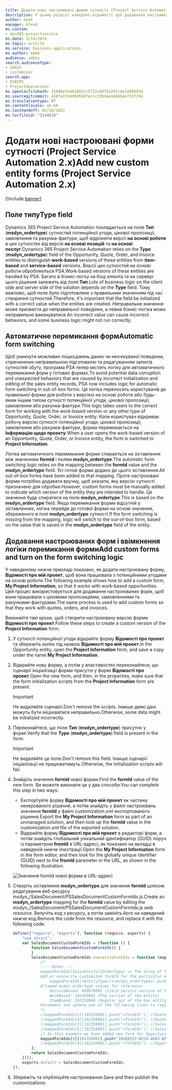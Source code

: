 ```yaml
---
title: Додати нові настроювані форми сутності (Project Service Automation 2.x)
description: У цьому розділі наведено відомості про додавання настроюваних форм сутностей до потенційних угод, цінових пропозицій, замовлень або рахунків-фактур у Dynamics 365 Project Service Automation 2.x.
author: makk
manager: kfend
ms.custom:
- dyn365-projectservice
ms.date: 3/14/2019
ms.topic: article
ms.service: business-applications
ms.author: makk
audience: admin
search.audienceType:
- admin
- customizer
search.app:
- D365PS
- ProjectOperations
ms.openlocfilehash: 31986efed81892cc5722cb8f5e292cde14d8843d
ms.sourcegitcommit: 418fa1fe9d605b8faccc2d5dee1b04b4e753f194
ms.translationtype: HT
ms.contentlocale: uk-UA
ms.lasthandoff: 02/10/2021
ms.locfileid: "5144618"
---
```

# <a name="add-new-custom-entity-forms-project-service-automation-2x"></a><span data-ttu-id="2f8e5-103">Додати нові настроювані форми сутності (Project Service Automation 2.x)</span><span class="sxs-lookup"><span data-stu-id="2f8e5-103">Add new custom entity forms (Project Service Automation 2.x)</span></span>

[!include [banner](../../includes/psa-now-project-operations.md)]

## <a name="type-field"></a><span data-ttu-id="2f8e5-104">Поле типу</span><span class="sxs-lookup"><span data-stu-id="2f8e5-104">Type field</span></span> 

<span data-ttu-id="2f8e5-105">Dynamics 365 Project Service Automation покладається на поле **Тип** (**msdyn\_ordertype**) сутностей потенційної угоди, цінової пропозиції, замовлення та рахунка-фактури, щоб відрізняти версії **на основі роботи** в цих сутностях від версій **на основі позицій** та **на основі послуг**.</span><span class="sxs-lookup"><span data-stu-id="2f8e5-105">Dynamics 365 Project Service Automation relies on the **Type** (**msdyn\_ordertype**) field of the Opportunity, Quote, Order, and Invoice entities to distinguish **work-based** versions of these entities from **item-based** and **service-based** versions.</span></span> <span data-ttu-id="2f8e5-106">Версії цих сутностей на основі роботи обробляються PSA.</span><span class="sxs-lookup"><span data-stu-id="2f8e5-106">Work-based versions of these entities are handled by PSA.</span></span> <span data-ttu-id="2f8e5-107">Багато в бізнес-логіці на боці клієнта та на сервері цього рішення залежить від поля **Тип**.</span><span class="sxs-lookup"><span data-stu-id="2f8e5-107">Lots of business logic on the client side and server side of the solution depends on the **Type** field.</span></span> <span data-ttu-id="2f8e5-108">Тому важливо, щоб поле було підготовлене з правильним значенням під час створення сутностей.</span><span class="sxs-lookup"><span data-stu-id="2f8e5-108">Therefore, it's important that the field be initialized with a correct value when the entities are created.</span></span> <span data-ttu-id="2f8e5-109">Неправильне значення може призвести до неправильної поведінки, а певна бізнес-логіка може неправильно виконуватися.</span><span class="sxs-lookup"><span data-stu-id="2f8e5-109">An incorrect value can cause incorrect behaviors, and some business logic might not run correctly.</span></span>

## <a name="automatic-form-switching"></a><span data-ttu-id="2f8e5-110">Автоматичне перемикання форм</span><span class="sxs-lookup"><span data-stu-id="2f8e5-110">Automatic form switching</span></span>

<span data-ttu-id="2f8e5-111">Щоб уникнути можливих пошкоджень даних чи неочікуваної поведінки, спричинених неправильною підготовкою та редагуванням записів сутностей збуту, програма PSA тепер містить логіку для автоматичного перемикання форм у готових формах.</span><span class="sxs-lookup"><span data-stu-id="2f8e5-111">To avoid potential data corruption and unexpected behaviors that are caused by incorrect initialization and editing of the sales entity records, PSA now includes logic for automatic form switching in out-of-box forms.</span></span> <span data-ttu-id="2f8e5-112">Ця логіка переносить користувачів до правильної форми для роботи з версією на основі роботи або будь-яким іншим типом сутності потенційної угоди, цінової пропозиції, замовлення або рахунка-фактури.</span><span class="sxs-lookup"><span data-stu-id="2f8e5-112">This logic takes users to the correct form for working with the work-based version or any other type of Opportunity, Quote, Order, or Invoice entity.</span></span> <span data-ttu-id="2f8e5-113">Коли користувач відкриває робочу версію сутності потенційної угоди, цінової пропозиції, замовлення або рахунка-фактури, форма перемикається на **Інформацію щодо проекту**.</span><span class="sxs-lookup"><span data-stu-id="2f8e5-113">When a user opens the work-based version of an Opportunity, Quote, Order, or Invoice entity, the form is switched to **Project Information**.</span></span>

<span data-ttu-id="2f8e5-114">Логіка автоматичного перемикання форми спирається на зіставлення між значенням **formid** і полем **msdyn\_ordertype**.</span><span class="sxs-lookup"><span data-stu-id="2f8e5-114">The automatic form switching logic relies on the mapping between the **formId** value and the **msdyn\_ordertype** field.</span></span> <span data-ttu-id="2f8e5-115">Усі готові форми додано до цього зіставлення.</span><span class="sxs-lookup"><span data-stu-id="2f8e5-115">All out-of-box forms have been added to that mapping.</span></span> <span data-ttu-id="2f8e5-116">Проте настроювані форми потрібно додавати вручну, щоб указати, яку версію сутності призначено для обробки.</span><span class="sxs-lookup"><span data-stu-id="2f8e5-116">However, custom forms must be manually added to indicate which version of the entity they are intended to handle.</span></span> <span data-ttu-id="2f8e5-117">Це значення буде спиратися на поле **msdyn\_ordertype**.</span><span class="sxs-lookup"><span data-stu-id="2f8e5-117">This is based on the **msdyn\_ordertype** field.</span></span> <span data-ttu-id="2f8e5-118">Якщо перемикання форми відсутній у зіставленнях, логіка перейде до готової форми на основі значення, збереженого в полі **msdyn\_ordertype** сутності.</span><span class="sxs-lookup"><span data-stu-id="2f8e5-118">If the form switching is missing from the mapping, logic will switch to the out-of-box form, based on the value that is saved in the **msdyn\_ordertype** field of the entity.</span></span>

## <a name="add-custom-forms-and-turn-on-the-form-switching-logic"></a><span data-ttu-id="2f8e5-119">Додавання настроюваних форм і ввімкнення логіки перемикання форми</span><span class="sxs-lookup"><span data-stu-id="2f8e5-119">Add custom forms and turn on the form switching logic</span></span>

<span data-ttu-id="2f8e5-120">У наведеному нижче прикладі показано, як додати настроювану форму, **Відомості про мій проект**, щоб вона працювала з потенційними угодами на основі роботи.</span><span class="sxs-lookup"><span data-stu-id="2f8e5-120">The following example shows how to add a custom form, **My Project Information**, so that it works with work-based opportunities.</span></span> <span data-ttu-id="2f8e5-121">Цей процес використовується для додавання настроюваних форм, щоб вони працювали з ціновими пропозиціями, замовленнями та рахунками-фактурами.</span><span class="sxs-lookup"><span data-stu-id="2f8e5-121">The same process is used to add custom forms so that they work with quotes, orders, and invoices.</span></span>

<span data-ttu-id="2f8e5-122">Виконайте такі кроки, щоб створити настроювану версію форми **Відомості про проект**.</span><span class="sxs-lookup"><span data-stu-id="2f8e5-122">Follow these steps to create a custom version of the **Project Information** form.</span></span>

1. <span data-ttu-id="2f8e5-123">У сутності потенційної угоди відкрийте форму **Відомості про проект** та збережіть копію під назвою **Відомості про мій проект**.</span><span class="sxs-lookup"><span data-stu-id="2f8e5-123">In the Opportunity entity, open the **Project Information** form, and save a copy under the name **My Project Information**.</span></span>
2. <span data-ttu-id="2f8e5-124">Відкрийте нову форму, а потім у властивостях переконайтеся, що сценарії ініціалізації форми присутні у формі **Відомості про проект**.</span><span class="sxs-lookup"><span data-stu-id="2f8e5-124">Open the new form, and then, in the properties, make sure that the form initialization scripts from the **Project Information** form are present.</span></span> 

    > [!IMPORTANT]
    > <span data-ttu-id="2f8e5-125">Не видаляйте сценарії.</span><span class="sxs-lookup"><span data-stu-id="2f8e5-125">Don't remove the scripts.</span></span> <span data-ttu-id="2f8e5-126">Інакше деякі дані можуть бути ініціюватися неправильно.</span><span class="sxs-lookup"><span data-stu-id="2f8e5-126">Otherwise, some data might be initialized incorrectly.</span></span>

3. <span data-ttu-id="2f8e5-127">Переконайтеся, що поле **Тип** (**msdyn\_ordertype**) присутнє у формі.</span><span class="sxs-lookup"><span data-stu-id="2f8e5-127">Verify that the **Type** (**msdyn\_ordertype**) field is present in the form.</span></span> 

    > [!IMPORTANT]
    > <span data-ttu-id="2f8e5-128">Не видаляйте це поле.</span><span class="sxs-lookup"><span data-stu-id="2f8e5-128">Don't remove this field.</span></span> <span data-ttu-id="2f8e5-129">Інакше сценарії ініціалізації не працюватимуть.</span><span class="sxs-lookup"><span data-stu-id="2f8e5-129">Otherwise, the initialization scripts will fail.</span></span>

4. <span data-ttu-id="2f8e5-130">Знайдіть значення **formid** нової форми.</span><span class="sxs-lookup"><span data-stu-id="2f8e5-130">Find the **formId** value of the new form.</span></span> <span data-ttu-id="2f8e5-131">Ви можете виконати це у два способи:</span><span class="sxs-lookup"><span data-stu-id="2f8e5-131">You can complete this step in two ways:</span></span>

    - <span data-ttu-id="2f8e5-132">Експортуйте форму **Відомості про мій проект** як частину некерованого рішення, а потім знайдіть у файлі настроювань значення **formId** у файлі customization.xml експортованого рішення.</span><span class="sxs-lookup"><span data-stu-id="2f8e5-132">Export the **My Project Information** form as part of an unmanaged solution, and then look up the **formId** value in the customization.xml file of the exported solution.</span></span>
    - <span data-ttu-id="2f8e5-133">Відкрийте форму **Відомості про мій проект** в редакторі форм, а потім знайдіть глобальний унікальний ідентифікатор (GUID) поруч із параметром **fromId** в URL-адресі, як показано на вкладці в наведеній нижче ілюстрації.</span><span class="sxs-lookup"><span data-stu-id="2f8e5-133">Open the **My Project Information** form in the form editor, and then look for the globally unique identifier (GUID) next to the **fromId** parameter in the URL, as shown in the following illustration.</span></span>

    ![Значення formId нової форми в URL-адресі](media/how-to-add-custom-forms-in-v2.0.png)

5. <span data-ttu-id="2f8e5-135">Створіть зіставлення **msdyn\_ordertype** для значення **formId** шляхом редагування веб-ресурсу msdyn\_/SalesDocument/PSSalesDocumentCustomFormIds.js.</span><span class="sxs-lookup"><span data-stu-id="2f8e5-135">Create an **msdyn\_ordertype** mapping for the **formId** value by editing the msdyn\_/SalesDocument/PSSalesDocumentCustomFormIds.js web resource.</span></span> <span data-ttu-id="2f8e5-136">Вилучіть код з ресурсу, а потім замініть його на наведений нижче код.</span><span class="sxs-lookup"><span data-stu-id="2f8e5-136">Remove the code from the resource, and replace it with the following code.</span></span>

    ```javascript
    define(["require", "exports"], function (require, exports) {
        "use strict";
        var SalesDocumentCustomFormIds = (function () {
            function SalesDocumentCustomFormIds() {
            }
            SalesDocumentCustomFormIds.overwriteFormIds = function (mappedFormIds) {
                /*
                ---- Notes ----
                mappedFormIds[SalesEntity][OrderType] => The array of forms IDs that support particular entity and order type
                Add or overwrite customized formId for the particular entity and order type by calling:
                    mappedFormIds[<EntityType>][<msdyn_ordertype>].push("<formId>");
                Allowed msdyn_ordertype values for reference:
                    ServiceBased: 690970002 (Field Service version of the entity)
                    WorkBased: 192350001 (PSA version of the entity)
                    ItemBased: 192350000 (Regular out of the box entity)
                Uncomment and update one of the following lines to register custom PSA form for required entity:
                */      
                //mappedFormIds[1][192350001].push("<formId>"); //Quote
                //mappedFormIds[5][192350001].push("<formId>"); //Quote Line
                //mappedFormIds[2][192350001].push("<formId>"); //Sales Order
                //mappedFormIds[6][192350001].push("<formId>"); //Sales Order Line
                // In this example we have added new form for Opportunity
                mappedFormIds[0][192350001].push("192EE537-DCC4-45D3-B7AF-EA694B9113D2"); //Opportunity
                //mappedFormIds[4][192350001].push("<formId>"); //Opportunity Line
            };
            return SalesDocumentCustomFormIds;
        }());
        exports.default = SalesDocumentCustomFormIds;
    });
    ```

6. <span data-ttu-id="2f8e5-137">Збережіть та опублікуйте настроювання.</span><span class="sxs-lookup"><span data-stu-id="2f8e5-137">Save and then publish the customizations.</span></span>
